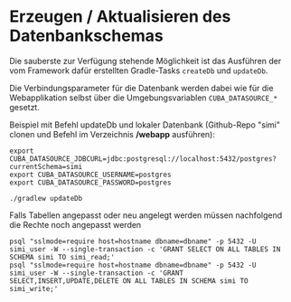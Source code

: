 # Erzeugen / Aktualisieren des Datenbankschemas

Die sauberste zur Verfügung stehende Möglichkeit ist das Ausführen der vom Framework dafür erstellten Gradle-Tasks 
`createDb` und `updateDb`.

Die Verbindungsparameter für die Datenbank werden dabei wie für die Webapplikation selbst über die Umgebungsvariablen
`CUBA_DATASOURCE_*` gesetzt.
 
Beispiel mit Befehl updateDb und lokaler Datenbank (Github-Repo "simi" clonen und Befehl im Verzeichnis **/webapp** ausführen):

```
export CUBA_DATASOURCE_JDBCURL=jdbc:postgresql://localhost:5432/postgres?currentSchema=simi
export CUBA_DATASOURCE_USERNAME=postgres
export CUBA_DATASOURCE_PASSWORD=postgres

./gradlew updateDb
```

Falls Tabellen angepasst oder neu angelegt werden müssen nachfolgend die Rechte noch angepasst werden

```
psql "sslmode=require host=hostname dbname=dbname" -p 5432 -U simi_user -W --single-transaction -c 'GRANT SELECT ON ALL TABLES IN SCHEMA simi TO simi_read;'
psql "sslmode=require host=hostname dbname=dbname" -p 5432 -U simi_user -W --single-transaction -c 'GRANT SELECT,INSERT,UPDATE,DELETE ON ALL TABLES IN SCHEMA simi TO simi_write;'
```

